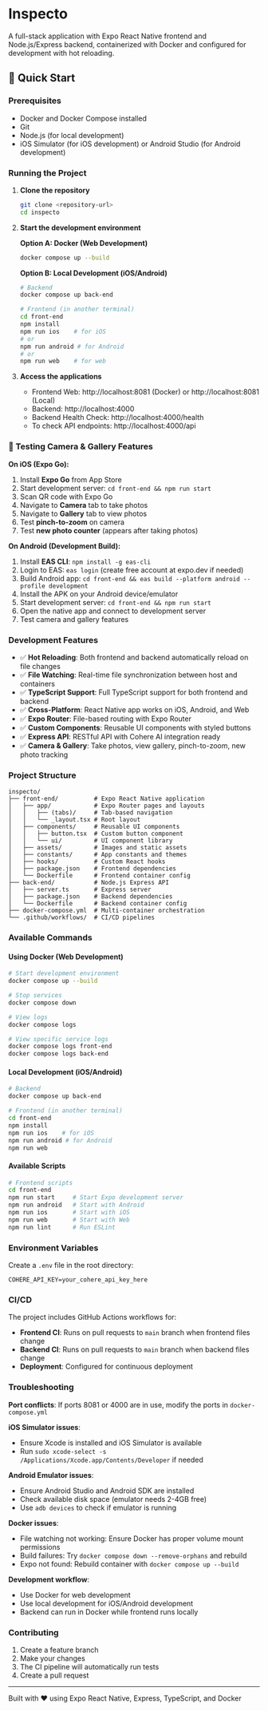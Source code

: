 # Inspecto

A full-stack application with Expo React Native frontend and Node.js/Express backend, containerized with Docker and configured for development with hot reloading.

## 🚀 Quick Start

### Prerequisites

- Docker and Docker Compose installed
- Git
- Node.js (for local development)
- iOS Simulator (for iOS development) or Android Studio (for Android development)

### Running the Project

1. **Clone the repository**

   ```bash
   git clone <repository-url>
   cd inspecto
   ```

2. **Start the development environment**

   **Option A: Docker (Web Development)**

   ```bash
   docker compose up --build
   ```

   **Option B: Local Development (iOS/Android)**

   ```bash
   # Backend
   docker compose up back-end

   # Frontend (in another terminal)
   cd front-end
   npm install
   npm run ios    # for iOS
   # or
   npm run android # for Android
   # or
   npm run web    # for web
   ```

3. **Access the applications**
   - Frontend Web: http://localhost:8081 (Docker) or http://localhost:8081 (Local)
   - Backend: http://localhost:4000
   - Backend Health Check: http://localhost:4000/health
   - To check API endpoints: http://localhost:4000/api

### 📱 Testing Camera & Gallery Features

**On iOS (Expo Go):**

1. Install **Expo Go** from App Store
2. Start development server: `cd front-end && npm run start`
3. Scan QR code with Expo Go
4. Navigate to **Camera** tab to take photos
5. Navigate to **Gallery** tab to view photos
6. Test **pinch-to-zoom** on camera
7. Test **new photo counter** (appears after taking photos)

**On Android (Development Build):**

1. Install **EAS CLI**: `npm install -g eas-cli`
2. Login to EAS: `eas login` (create free account at expo.dev if needed)
3. Build Android app: `cd front-end && eas build --platform android --profile development`
4. Install the APK on your Android device/emulator
5. Start development server: `cd front-end && npm run start`
6. Open the native app and connect to development server
7. Test camera and gallery features

### Development Features

- ✅ **Hot Reloading**: Both frontend and backend automatically reload on file changes
- ✅ **File Watching**: Real-time file synchronization between host and containers
- ✅ **TypeScript Support**: Full TypeScript support for both frontend and backend
- ✅ **Cross-Platform**: React Native app works on iOS, Android, and Web
- ✅ **Expo Router**: File-based routing with Expo Router
- ✅ **Custom Components**: Reusable UI components with styled buttons
- ✅ **Express API**: RESTful API with Cohere AI integration ready
- ✅ **Camera & Gallery**: Take photos, view gallery, pinch-to-zoom, new photo tracking

### Project Structure

```
inspecto/
├── front-end/          # Expo React Native application
│   ├── app/            # Expo Router pages and layouts
│   │   ├── (tabs)/     # Tab-based navigation
│   │   └── _layout.tsx # Root layout
│   ├── components/     # Reusable UI components
│   │   ├── button.tsx  # Custom button component
│   │   └── ui/         # UI component library
│   ├── assets/         # Images and static assets
│   ├── constants/      # App constants and themes
│   ├── hooks/          # Custom React hooks
│   ├── package.json    # Frontend dependencies
│   └── Dockerfile      # Frontend container config
├── back-end/           # Node.js Express API
│   ├── server.ts       # Express server
│   ├── package.json    # Backend dependencies
│   └── Dockerfile      # Backend container config
├── docker-compose.yml  # Multi-container orchestration
└── .github/workflows/  # CI/CD pipelines
```

### Available Commands

#### Using Docker (Web Development)

```bash
# Start development environment
docker compose up --build

# Stop services
docker compose down

# View logs
docker compose logs

# View specific service logs
docker compose logs front-end
docker compose logs back-end
```

#### Local Development (iOS/Android)

```bash
# Backend
docker compose up back-end

# Frontend (in another terminal)
cd front-end
npm install
npm run ios    # for iOS
npm run android # for Android
npm run web
```

#### Available Scripts

```bash
# Frontend scripts
cd front-end
npm run start     # Start Expo development server
npm run android   # Start with Android
npm run ios       # Start with iOS
npm run web       # Start with Web
npm run lint      # Run ESLint
```

### Environment Variables

Create a `.env` file in the root directory:

```env
COHERE_API_KEY=your_cohere_api_key_here
```

### CI/CD

The project includes GitHub Actions workflows for:

- **Frontend CI**: Runs on pull requests to `main` branch when frontend files change
- **Backend CI**: Runs on pull requests to `main` branch when backend files change
- **Deployment**: Configured for continuous deployment

### Troubleshooting

**Port conflicts**: If ports 8081 or 4000 are in use, modify the ports in `docker-compose.yml`

**iOS Simulator issues**:

- Ensure Xcode is installed and iOS Simulator is available
- Run `sudo xcode-select -s /Applications/Xcode.app/Contents/Developer` if needed

**Android Emulator issues**:

- Ensure Android Studio and Android SDK are installed
- Check available disk space (emulator needs 2-4GB free)
- Use `adb devices` to check if emulator is running

**Docker issues**:

- File watching not working: Ensure Docker has proper volume mount permissions
- Build failures: Try `docker compose down --remove-orphans` and rebuild
- Expo not found: Rebuild container with `docker compose up --build`

**Development workflow**:

- Use Docker for web development
- Use local development for iOS/Android development
- Backend can run in Docker while frontend runs locally

### Contributing

1. Create a feature branch
2. Make your changes
3. The CI pipeline will automatically run tests
4. Create a pull request

---

Built with ❤️ using Expo React Native, Express, TypeScript, and Docker
